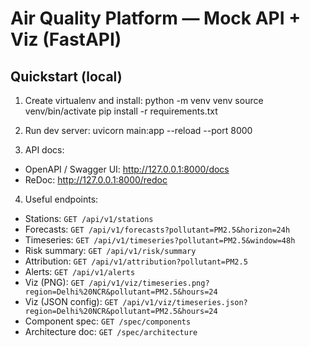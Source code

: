 # Air Quality Platform — Mock API + Viz (FastAPI)

## Quickstart (local)
1. Create virtualenv and install:
python -m venv venv
source venv/bin/activate
pip install -r requirements.txt


2. Run dev server:
uvicorn main:app --reload --port 8000


3. API docs:
- OpenAPI / Swagger UI: http://127.0.0.1:8000/docs
- ReDoc: http://127.0.0.1:8000/redoc

4. Useful endpoints:
- Stations: `GET /api/v1/stations`
- Forecasts: `GET /api/v1/forecasts?pollutant=PM2.5&horizon=24h`
- Timeseries: `GET /api/v1/timeseries?pollutant=PM2.5&window=48h`
- Risk summary: `GET /api/v1/risk/summary`
- Attribution: `GET /api/v1/attribution?pollutant=PM2.5`
- Alerts: `GET /api/v1/alerts`
- Viz (PNG): `GET /api/v1/viz/timeseries.png?region=Delhi%20NCR&pollutant=PM2.5&hours=24`
- Viz (JSON config): `GET /api/v1/viz/timeseries.json?region=Delhi%20NCR&pollutant=PM2.5&hours=24`
- Component spec: `GET /spec/components`
- Architecture doc: `GET /spec/architecture`

